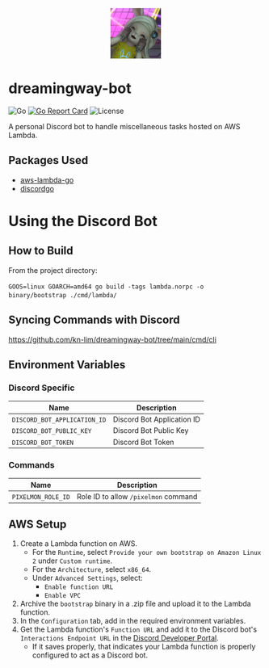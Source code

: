 <p align="center">
  <img width="100" src="https://raw.githubusercontent.com/kn-lim/dreamingway-bot/main/images/dreamingway.png"></img>
</p>

# dreamingway-bot

![Go](https://img.shields.io/github/go-mod/go-version/kn-lim/dreamingway-bot)
[![Go Report Card](https://goreportcard.com/badge/github.com/kn-lim/dreamingway-bot)](https://goreportcard.com/report/github.com/kn-lim/dreamingway-bot)
![License](https://img.shields.io/github/license/kn-lim/dreamingway-bot)

A personal Discord bot to handle miscellaneous tasks hosted on AWS Lambda.

## Packages Used

- [aws-lambda-go](https://github.com/aws/aws-lambda-go/)
- [discordgo](https://github.com/bwmarrin/discordgo/)

# Using the Discord Bot

## How to Build

From the project directory: 

`GOOS=linux GOARCH=amd64 go build -tags lambda.norpc -o binary/bootstrap ./cmd/lambda/`

## Syncing Commands with Discord

https://github.com/kn-lim/dreamingway-bot/tree/main/cmd/cli

## Environment Variables

### Discord Specific

| Name | Description |
| - | - |
| `DISCORD_BOT_APPLICATION_ID` | Discord Bot Application ID |
| `DISCORD_BOT_PUBLIC_KEY` | Discord Bot Public Key |
| `DISCORD_BOT_TOKEN` | Discord Bot Token |

### Commands

| Name | Description |
| - | - |
| `PIXELMON_ROLE_ID` | Role ID to allow `/pixelmon` command |

## AWS Setup

1. Create a Lambda function on AWS.
    - For the `Runtime`, select `Provide your own bootstrap on Amazon Linux 2` under `Custom runtime`.
    - For the `Architecture`, select `x86_64`.
    - Under `Advanced Settings`, select:
        - `Enable function URL`
        - `Enable VPC` 
2. Archive the `bootstrap` binary in a .zip file and upload it to the Lambda function.
3. In the `Configuration` tab, add in the required environment variables.
4. Get the Lambda function's `Function URL` and add it to the Discord bot's `Interactions Endpoint URL` in the [Discord Developer Portal](https://discord.com/developers/).
    - If it saves properly, that indicates your Lambda function is properly configured to act as a Discord bot.
